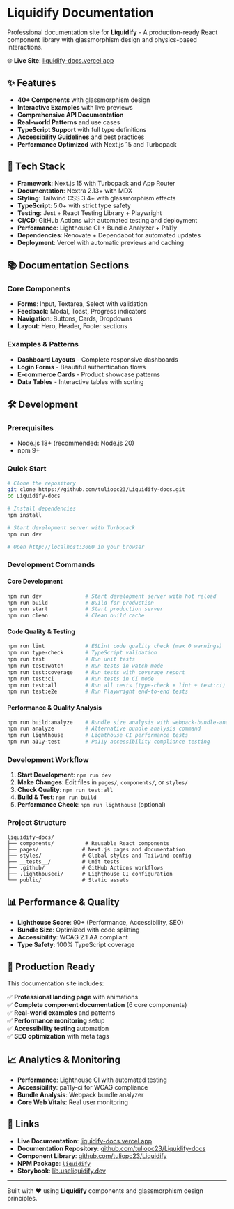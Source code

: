 # Liquidify Documentation

Professional documentation site for **Liquidify** - A production-ready React component library with glassmorphism design and physics-based interactions.

🌐 **Live Site**: [liquidify-docs.vercel.app](https://liquidify-docs.vercel.app)

## ✨ Features

- **40+ Components** with glassmorphism design
- **Interactive Examples** with live previews
- **Comprehensive API Documentation**
- **Real-world Patterns** and use cases
- **TypeScript Support** with full type definitions
- **Accessibility Guidelines** and best practices
- **Performance Optimized** with Next.js 15 and Turbopack

## 🚀 Tech Stack

- **Framework**: Next.js 15 with Turbopack and App Router
- **Documentation**: Nextra 2.13+ with MDX
- **Styling**: Tailwind CSS 3.4+ with glassmorphism effects
- **TypeScript**: 5.0+ with strict type safety
- **Testing**: Jest + React Testing Library + Playwright
- **CI/CD**: GitHub Actions with automated testing and deployment
- **Performance**: Lighthouse CI + Bundle Analyzer + Pa11y
- **Dependencies**: Renovate + Dependabot for automated updates
- **Deployment**: Vercel with automatic previews and caching

## 📚 Documentation Sections

### Core Components
- **Forms**: Input, Textarea, Select with validation
- **Feedback**: Modal, Toast, Progress indicators
- **Navigation**: Buttons, Cards, Dropdowns
- **Layout**: Hero, Header, Footer sections

### Examples & Patterns
- **Dashboard Layouts** - Complete responsive dashboards
- **Login Forms** - Beautiful authentication flows
- **E-commerce Cards** - Product showcase patterns
- **Data Tables** - Interactive tables with sorting

## 🛠️ Development

### Prerequisites
- Node.js 18+ (recommended: Node.js 20)
- npm 9+

### Quick Start
```bash
# Clone the repository
git clone https://github.com/tuliopc23/Liquidify-docs.git
cd Liquidify-docs

# Install dependencies
npm install

# Start development server with Turbopack
npm run dev

# Open http://localhost:3000 in your browser
```

### Development Commands

#### Core Development
```bash
npm run dev              # Start development server with hot reload
npm run build            # Build for production
npm run start            # Start production server
npm run clean            # Clean build cache
```

#### Code Quality & Testing
```bash
npm run lint             # ESLint code quality check (max 0 warnings)
npm run type-check       # TypeScript validation
npm run test             # Run unit tests
npm run test:watch       # Run tests in watch mode
npm run test:coverage    # Run tests with coverage report
npm run test:ci          # Run tests in CI mode
npm run test:all         # Run all tests (type-check + lint + test:ci)
npm run test:e2e         # Run Playwright end-to-end tests
```

#### Performance & Quality Analysis
```bash
npm run build:analyze    # Bundle size analysis with webpack-bundle-analyzer
npm run analyze          # Alternative bundle analysis command
npm run lighthouse       # Lighthouse CI performance tests
npm run a11y-test        # Pa11y accessibility compliance testing
```

### Development Workflow

1. **Start Development**: `npm run dev`
2. **Make Changes**: Edit files in `pages/`, `components/`, or `styles/`
3. **Check Quality**: `npm run test:all`
4. **Build & Test**: `npm run build`
5. **Performance Check**: `npm run lighthouse` (optional)

### Project Structure
```
liquidify-docs/
├── components/          # Reusable React components
├── pages/              # Next.js pages and documentation
├── styles/             # Global styles and Tailwind config
├── __tests__/          # Unit tests
├── .github/            # GitHub Actions workflows
├── .lighthouseci/      # Lighthouse CI configuration
└── public/             # Static assets
```

## 📊 Performance & Quality

- **Lighthouse Score**: 90+ (Performance, Accessibility, SEO)
- **Bundle Size**: Optimized with code splitting
- **Accessibility**: WCAG 2.1 AA compliant
- **Type Safety**: 100% TypeScript coverage

## 🎯 Production Ready

This documentation site includes:

✅ **Professional landing page** with animations  
✅ **Complete component documentation** (6 core components)  
✅ **Real-world examples** and patterns  
✅ **Performance monitoring** setup  
✅ **Accessibility testing** automation  
✅ **SEO optimization** with meta tags  

## 📈 Analytics & Monitoring

- **Performance**: Lighthouse CI with automated testing
- **Accessibility**: pa11y-ci for WCAG compliance
- **Bundle Analysis**: Webpack bundle analyzer
- **Core Web Vitals**: Real user monitoring

## 🔗 Links

- **Live Documentation**: [liquidify-docs.vercel.app](https://liquidify-docs.vercel.app)
- **Documentation Repository**: [github.com/tuliopc23/Liquidify-docs](https://github.com/tuliopc23/Liquidify-docs)
- **Component Library**: [github.com/tuliopc23/Liquidify](https://github.com/tuliopc23/Liquidify)
- **NPM Package**: [`liquidify`](https://www.npmjs.com/package/liquidify)
- **Storybook**: [lib.useliquidify.dev](https://lib.useliquidify.dev/)

---

Built with ❤️ using **Liquidify** components and glassmorphism design principles.
